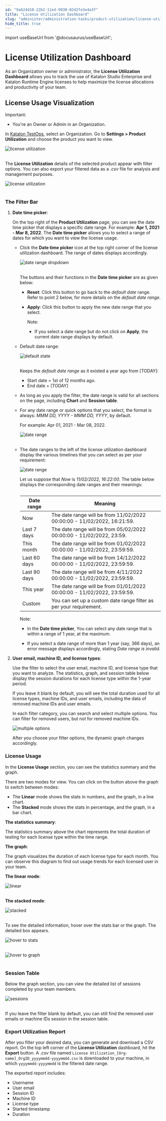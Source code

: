 ```yaml
---
id: "9a624d10-22b2-11ed-9930-0242fe3e4a3f"
title: "License Utilization Dashboard"
slug: "administer/administration-tasks/product-utilization/license-utilization-dashboard"
hide_title: true
---
```

import useBaseUrl from '@docusaurus/useBaseUrl';


# <a id="id" class="anchor_top_offset"/><a id="ariaid-title1" class="anchor_top_offset"/>License Utilization Dashboard

<p xmlns="http://www.w3.org/1999/xhtml" className="p">As an Organization owner or administrator, the <strong className="ph b">License Utilization Dashboard</strong> allows you to track the use of Katalon Studio Enterprise and Katalon Runtime Engine licenses to help maximize the license allocations and productivity of your team.</p> 

## <a id="id_1" class="anchor_top_offset"/>License Usage Visualization

<div xmlns="http://www.w3.org/1999/xhtml" className="note important note_important"><span className="note__title">Important:</span> 
  <ul className="ul"><li className="li">You're an Owner or Admin in an Organization.</li></ul>
</div>
<p xmlns="http://www.w3.org/1999/xhtml" className="p">In <a className="xref j-external-link" href="https://testops.katalon.io/" target="_blank">Katalon TestOps</a>, select an Organization. Go to <strong className="ph b">Settings &gt; Product Utilization</strong> and choose the product you want to view.</p> 
<p xmlns="http://www.w3.org/1999/xhtml" className="p"> <img className="image" src={useBaseUrl("https://github.com/katalon-studio/docs-images/raw/master/katalon-studio/docs/license-utilization-dashboard/K.S.E-8.2.5-license-utilization-dashboard-settings-product_utilization.PNG")} alt="license utilization" /><br /><br /> </p> 
<p xmlns="http://www.w3.org/1999/xhtml" className="p">The <strong className="ph b">License Utilization</strong> details of the selected product appear with filter options. You can also export your filtered data as a <em className="ph i">.csv</em> file for analysis and management purposes.</p> 
<p xmlns="http://www.w3.org/1999/xhtml" className="p"> <img className="image" src={useBaseUrl("https://github.com/katalon-studio/docs-images/raw/master/katalon-studio/docs/license-utilization-dashboard/K.S.E-8.2.5-license-utilization-dashboard-default_state.png")} alt="license utilization" /><br /><br /> </p> 

### <a id="id_2" class="anchor_top_offset"/>The Filter Bar

<ol xmlns="http://www.w3.org/1999/xhtml" className="ol"><li className="li">     <p className="p"><strong className="ph b">Date time picker</strong>:</p>     <p className="p">On the top right of the <strong className="ph b">Product Utilization</strong> page, you can see the date time picker that displays a specific date range. For example: <strong className="ph b">Apr 1, 2021 - Mar 8, 2022</strong>. The <strong className="ph b">Date time picker</strong> allows you to select a range of dates for which you want to view the license usage.</p>     <ul className="ul"><li className="li">         <p className="p">Click the <strong className="ph b">Date time picker</strong> icon at the top right corner of the license utilization dashboard. The range of dates displays accordingly.</p>         <p className="p"> <img className="image" src={useBaseUrl("https://github.com/katalon-studio/docs-images/raw/master/katalon-studio/docs/license-utilization-dashboard/K.S.E-8.2.5-license-utilization-dashboard-date_range_picker.png")} alt="date range dropdown" /><br /><br />         </p>         <p className="p">The buttons and their functions in the <strong className="ph b">Date time picker</strong> are as given below:</p>         <ul className="ul"><li className="li">             <p className="p"> <strong className="ph b">Reset</strong>: Click this button to go back to the <em className="ph i">default date</em> range. Refer to point 2 below, for more details on the <em className="ph i">default date range</em>.</p>           </li><li className="li">             <p className="p"> <strong className="ph b">Apply</strong>: Click this button to apply the new date range that you select.</p>             <div className="note note note_note"><span className="note__title">Note:</span>                <ul className="ul"><li className="li">                   <p className="p">If you select a date range but do not click on <strong className="ph b">Apply</strong>, the current date range displays by default.</p>                 </li></ul>             </div>           </li></ul>       </li><li className="li">         <p className="p">Default date range:</p>         <p className="p"> <img className="image" src={useBaseUrl("https://github.com/katalon-studio/docs-images/raw/4e58d346a97b11c73bc029feb1b84e5a991335bf/katalon-studio/docs/license-utilization-dashboard/K.S.E-8.2.5-license_utilization_default_state.png")} alt="default state" /><br /><br />         </p>         <p className="p">Keeps the <em className="ph i">default date range</em> as it existed a year ago from [TODAY]:</p>         <ul className="ul"><li className="li">Start date = 1st of 12 months ago.</li><li className="li">End date = [TODAY]</li></ul>       </li><li className="li">         <p className="p">As long as you apply the filter, the date range is valid for all sections on the page, including <strong className="ph b">Chart</strong> and <strong className="ph b">Session table</strong>.</p>       </li><li className="li">         <p className="p">For any date range or quick options that you select, the format is always: <em className="ph i">MMM DD, YYYY - MMM DD, YYYY</em>, by default.</p>         <p className="p">For example: Apr 01, 2021 - Mar 08, 2022.</p>         <p className="p"> <img className="image" src={useBaseUrl("https://github.com/katalon-studio/docs-images/raw/master/katalon-studio/docs/license-utilization-dashboard/K.S.E-8.2.5-license-utilization-dashboard-date_format.PNG")} alt="date range" /><br /><br />         </p>       </li><li className="li">         <p className="p">The date ranges to the left of the license utilization dashboard display the various timelines that you can select as per your requirement:</p>         <p className="p"> <img className="image" width={250} src={useBaseUrl("/9a5c59a0-22b2-11ed-9930-0242fe3e4a3f.png")} alt="date range" /></p>         <p className="p">Let us suppose that <em className="ph i">Now</em> is <em className="ph i">11/02/2022, 16:22:00</em>. The table below displays the corresponding date ranges and their meanings:</p>         <table className="table anchor_top_offset" id="id_2__69a7cc4b-0c43-420f-8842-f3f5b3c2a111"><caption /><thead className="thead"><tr className><th className="entry anchor_top_offset" id="id_2__69a7cc4b-0c43-420f-8842-f3f5b3c2a111__entry__1">Date range</th><th className="entry anchor_top_offset" id="id_2__69a7cc4b-0c43-420f-8842-f3f5b3c2a111__entry__2">Meaning</th></tr></thead><tbody className="tbody"><tr className><td className="entry" headers="id_2__69a7cc4b-0c43-420f-8842-f3f5b3c2a111__entry__1 id_2__69a7cc4b-0c43-420f-8842-f3f5b3c2a111__entry__2 ">Now</td><td className="entry" headers="id_2__69a7cc4b-0c43-420f-8842-f3f5b3c2a111__entry__1 id_2__69a7cc4b-0c43-420f-8842-f3f5b3c2a111__entry__2 ">The date range will be from 11/02/2022 00:00:00 - 11/02/2022, 16:21:59.</td></tr><tr className><td className="entry" headers="id_2__69a7cc4b-0c43-420f-8842-f3f5b3c2a111__entry__1 id_2__69a7cc4b-0c43-420f-8842-f3f5b3c2a111__entry__2 ">Last 7 days</td><td className="entry" headers="id_2__69a7cc4b-0c43-420f-8842-f3f5b3c2a111__entry__1 id_2__69a7cc4b-0c43-420f-8842-f3f5b3c2a111__entry__2 ">The date range will be from 05/02/2022 00:00:00 - 11/02/2022, 23:59.</td></tr><tr className><td className="entry" headers="id_2__69a7cc4b-0c43-420f-8842-f3f5b3c2a111__entry__1 id_2__69a7cc4b-0c43-420f-8842-f3f5b3c2a111__entry__2 ">This month</td><td className="entry" headers="id_2__69a7cc4b-0c43-420f-8842-f3f5b3c2a111__entry__1 id_2__69a7cc4b-0c43-420f-8842-f3f5b3c2a111__entry__2 ">The date range will be from 01/02/2022 00:00:00 - 11/02/2022, 23:59:59.</td></tr><tr className><td className="entry" headers="id_2__69a7cc4b-0c43-420f-8842-f3f5b3c2a111__entry__1 id_2__69a7cc4b-0c43-420f-8842-f3f5b3c2a111__entry__2 ">Last 60 days</td><td className="entry" headers="id_2__69a7cc4b-0c43-420f-8842-f3f5b3c2a111__entry__1 id_2__69a7cc4b-0c43-420f-8842-f3f5b3c2a111__entry__2 ">The date range will be from 14/12/2022 00:00:00 - 11/02/2022, 23:59:59.</td></tr><tr className><td className="entry" headers="id_2__69a7cc4b-0c43-420f-8842-f3f5b3c2a111__entry__1 id_2__69a7cc4b-0c43-420f-8842-f3f5b3c2a111__entry__2 ">Last 90 days</td><td className="entry" headers="id_2__69a7cc4b-0c43-420f-8842-f3f5b3c2a111__entry__1 id_2__69a7cc4b-0c43-420f-8842-f3f5b3c2a111__entry__2 ">The date range will be from 4/11/2022 00:00:00 - 11/02/2022, 23:59:59.</td></tr><tr className><td className="entry" headers="id_2__69a7cc4b-0c43-420f-8842-f3f5b3c2a111__entry__1 id_2__69a7cc4b-0c43-420f-8842-f3f5b3c2a111__entry__2 ">This year</td><td className="entry" headers="id_2__69a7cc4b-0c43-420f-8842-f3f5b3c2a111__entry__1 id_2__69a7cc4b-0c43-420f-8842-f3f5b3c2a111__entry__2 ">The date range will be from 01/01/2022 00:00:00 - 11/02/2022, 23:59:59.</td></tr><tr className><td className="entry" headers="id_2__69a7cc4b-0c43-420f-8842-f3f5b3c2a111__entry__1 id_2__69a7cc4b-0c43-420f-8842-f3f5b3c2a111__entry__2 ">Custom</td><td className="entry" headers="id_2__69a7cc4b-0c43-420f-8842-f3f5b3c2a111__entry__1 id_2__69a7cc4b-0c43-420f-8842-f3f5b3c2a111__entry__2 ">You can set up a custom date range filter as per your requirement.</td></tr></tbody></table>         <div className="p">           <div className="note note note_note"><span className="note__title">Note:</span>              <ul className="ul"><li className="li">                 <p className="p">In the <strong className="ph b">Date time picker</strong>, You can select any date range that is within a range of 1 year, at the maximum.</p>               </li><li className="li">                 <p className="p">If you select a date range of more than 1 year (say, 366 days), an error message displays accordingly, stating <em className="ph i">Date range is invalid</em>.</p>               </li></ul>           </div>         </div>       </li></ul>   </li><li className="li">     <p className="p"><strong className="ph b">User email, machine ID, and license types</strong>:</p>     <p className="p">Use the filter to select the user email, machine ID, and license type that you want to analyze. The statistics, graph, and session table below display the session durations for each license type within the 1-year period.</p>     <p className="p">If you leave it blank by default, you will see the total duration used for all license types, machine IDs, and user emails, including the data of removed machine IDs and user emails.</p>     <p className="p">In each filter category, you can search and select multiple options. You can filter for removed users, but not for removed machine IDs.</p>     <p className="p"><img className="image" src={useBaseUrl("/9a5b9650-22b2-11ed-9930-0242fe3e4a3f.png")} alt="multiple options" /></p>     <p className="p">After you choose your filter options, the dynamic graph changes accordingly.</p>   </li></ol> 

### <a id="id_3" class="anchor_top_offset"/>License Usage

<p xmlns="http://www.w3.org/1999/xhtml" className="p">In the <strong className="ph b">License Usage</strong> section, you can see the statistics summary and the graph.</p> 
<p xmlns="http://www.w3.org/1999/xhtml" className="p">There are two modes for view. You can click on the button above the graph to switch between modes:</p> 
<ul xmlns="http://www.w3.org/1999/xhtml" className="ul"><li className="li">The <strong className="ph b">Linear</strong> mode shows the stats in numbers, and the graph, in a line chart.</li><li className="li">The <strong className="ph b">Stacked</strong> mode shows the stats in percentage, and the graph, in a bar chart.</li></ul> 
<p xmlns="http://www.w3.org/1999/xhtml" className="p"><strong className="ph b">The statistics summary</strong>:</p> 
<p xmlns="http://www.w3.org/1999/xhtml" className="p">The statistics summary above the chart represents the total duration of testing for each license type within the time range.</p> 
<p xmlns="http://www.w3.org/1999/xhtml" className="p"><strong className="ph b">The graph</strong>:</p> 
<p xmlns="http://www.w3.org/1999/xhtml" className="p">The graph visualizes the duration of each license type for each month. You can observe this diagram to find out usage trends for each licensed user in your team.</p> 
<p xmlns="http://www.w3.org/1999/xhtml" className="p"> <strong className="ph b">The linear mode</strong>:</p> 
<p xmlns="http://www.w3.org/1999/xhtml" className="p"> <img className="image" src={useBaseUrl("https://github.com/katalon-studio/docs-images/raw/master/katalon-studio/docs/license-utilization-dashboard/linear-example.png")} alt="linear" /><br /><br /> </p> 
<p xmlns="http://www.w3.org/1999/xhtml" className="p"> <strong className="ph b">The stacked mode</strong>:</p> 
<p xmlns="http://www.w3.org/1999/xhtml" className="p"> <img className="image" src={useBaseUrl("https://github.com/katalon-studio/docs-images/raw/master/katalon-studio/docs/license-utilization-dashboard/stacked%20mode.png")} alt="stacked" /><br /><br /> </p> 
<p xmlns="http://www.w3.org/1999/xhtml" className="p">To see the detailed information, hover over the stats bar or the graph. The detailed box appears.</p> 
<p xmlns="http://www.w3.org/1999/xhtml" className="p"> <img className="image" src={useBaseUrl("https://github.com/katalon-studio/docs-images/raw/master/katalon-studio/docs/license-utilization-dashboard/hover-statistic.png")} alt="hover to stats" /><br /><br /> </p> 
<p xmlns="http://www.w3.org/1999/xhtml" className="p"> <img className="image" src={useBaseUrl("https://github.com/katalon-studio/docs-images/raw/master/katalon-studio/docs/license-utilization-dashboard/hover-graph.png")} alt="hover to graph" /><br /><br /> </p> 

### <a id="id_4" class="anchor_top_offset"/>Session Table

<p xmlns="http://www.w3.org/1999/xhtml" className="p">Below the graph section, you can view the detailed list of sessions completed by your team members.</p> 
<p xmlns="http://www.w3.org/1999/xhtml" className="p"> <img className="image" src={useBaseUrl("https://github.com/katalon-studio/docs-images/raw/4e58d346a97b11c73bc029feb1b84e5a991335bf/katalon-studio/docs/license-utilization-dashboard/K.S.E-8.2.5-license-utilization-dashboard-session_table.png")} alt="sessions" /><br /><br /> </p> 
<p xmlns="http://www.w3.org/1999/xhtml" className="p">If you leave the filter blank by default, you can still find the removed user emails or machine IDs session in the session table.</p> 

### <a id="id_5" class="anchor_top_offset"/>Export Utilization Report

<p xmlns="http://www.w3.org/1999/xhtml" className="p">After you filter your desired data, you can generate and   download a CSV report. On the top left corner of the   <strong className="ph b">License Utilization</strong> dashboard, hit the   <strong className="ph b">Export</strong> button. A <em className="ph i">.csv</em> file named    <code className="ph codeph">License Utilization_[Org-name]_OrgID_yyyymmdd-yyyymmdd.csv</code>         is   downloaded to your machine, in which <code className="ph codeph">yyyymmdd-yyyymmdd</code>   is the filtered date range.</p> 
<p xmlns="http://www.w3.org/1999/xhtml" className="p">The exported report includes:</p> 
<ul xmlns="http://www.w3.org/1999/xhtml" className="ul"><li className="li">Username</li><li className="li">User email</li><li className="li">Session ID</li><li className="li">Machine ID</li><li className="li">License type</li><li className="li">Started timestamp</li><li className="li">Duration</li></ul> 

